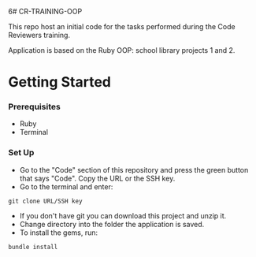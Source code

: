 6# CR-TRAINING-OOP

This repo host an initial code for the tasks performed during the Code Reviewers training.

Application is based on the Ruby OOP: school library projects 1 and 2.

# Getting Started

### Prerequisites

- Ruby
- Terminal

### Set Up

- Go to the "Code" section of this repository and press the green button that says "Code". Copy the URL or the SSH key.
- Go to the terminal and enter:

```
git clone URL/SSH key
```

- If you don't have git you can download this project and unzip it.
- Change directory into the folder the application is saved.
- To install the gems, run:

```
bundle install
```
